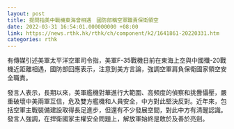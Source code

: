 ```yaml
---
layout: post
title: 提問指美中戰機東海曾相遇　國防部稱空軍職責保衛領空
date: 2022-03-31 16:54:01.000000000 +08:00
link: https://news.rthk.hk/rthk/ch/component/k2/1641861-20220331.htm
categories: rthk
---
```


有傳媒引述美軍太平洋空軍司令指，美軍F-35戰機日前在東海上空與中國殲-20戰機近距離相遇，國防部回應表示，注意到美方言論，強調空軍肩負保衛國家領空安全職責。

發言人表示，長期以來，美軍艦機對華進行大範圍、高頻度的偵察和挑釁懾壓，嚴重破壞中美兩軍互信，危及雙方艦機和人員安全，中方對此堅決反對。近年來，包括空軍主戰裝備建設取得長足進步，但還有不少發展空間，對此中方有清醒認識。發言人強調，在捍衛國家主權安全問題上，解放軍始終是敢於及善於亮劍。
